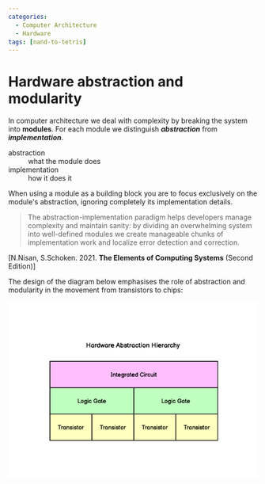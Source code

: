 ```yaml
---
categories:
  - Computer Architecture
  - Hardware
tags: [nand-to-tetris]
---
```


# Hardware abstraction and modularity

In computer architecture we deal with complexity by breaking the system into **modules**. For each module we distinguish **_abstraction_** from **_implementation_**.

<dl>
  <dt>abstraction</dt>
  <dd>what the module does</dd>
  <dt>implementation</dt>
  <dd>how it does it</dd>
</dl>

When using a module as a building block you are to focus exclusively on the module's abstraction, ignoring completely its implementation details.

> The abstraction-implementation paradigm helps developers manage complexity and maintain sanity: by dividing an overwhelming system into well-defined modules we create manageable chunks of implementation work and localize error detection and correction.

[N.Nisan, S.Schoken. 2021. **The Elements of Computing Systems** (Second Edition)]

The design of the diagram below emphasises the role of abstraction and modularity in the movement from transistors to chips:

![](/_img/hardware-abstraction-hierarchy.png)
